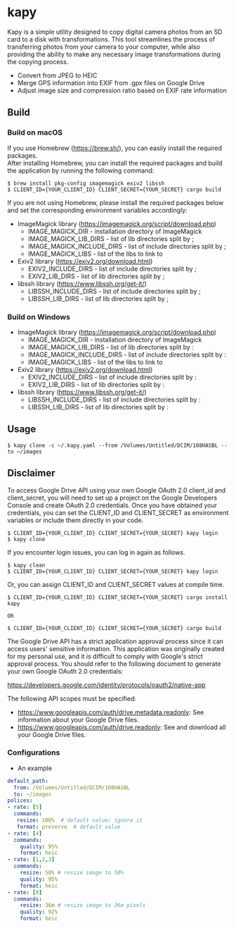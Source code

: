 kapy
====

Kapy is a simple utility designed to copy digital camera photos from an SD card to a disk with transformations.
This tool streamlines the process of transferring photos from your camera to your computer, while also providing the ability to make any necessary image transformations during the copying process.

- Convert from JPEG to HEIC
- Merge GPS information into EXIF from .gpx files on Google Drive
- Adjust image size and compression ratio based on EXIF rate information

## Build
### Build on macOS

If you use Homebrew (https://brew.sh/), you can easily install the required packages. <br/>
After installing Homebrew, you can install the required packages and build the application by running the following command:

```shell
$ brew install pkg-config imagemagick exiv2 libssh
$ CLIENT_ID={YOUR_CLIENT_ID} CLIENT_SECRET={YOUR_SECRET} cargo build
```

If you are not using Homebrew, please install the required packages below and set the corresponding environment variables accordingly:

* ImageMagick library (https://imagemagick.org/script/download.php)
  * IMAGE_MAGICK_DIR - installation directory of ImageMagick
  * IMAGE_MAGICK_LIB_DIRS - list of lib directories split by ;
  * IMAGE_MAGICK_INCLUDE_DIRS - list of include directories split by ;
  * IMAGE_MAGICK_LIBS - list of the libs to link to
* Exiv2 library (https://exiv2.org/download.html)
  * EXIV2_INCLUDE_DIRS - list of include directories split by ;
  * EXIV2_LIB_DIRS - list of lib directories split by ;
* libssh library  (https://www.libssh.org/get-it/)
  * LIBSSH_INCLUDE_DIRS - list of include directories split by ;
  * LIBSSH_LIB_DIRS - list of lib directories split by ;

### Build on Windows

* ImageMagick library (https://imagemagick.org/script/download.php)
    * IMAGE_MAGICK_DIR - installation directory of ImageMagick
    * IMAGE_MAGICK_LIB_DIRS - list of lib directories split by :
    * IMAGE_MAGICK_INCLUDE_DIRS - list of include directories split by :
    * IMAGE_MAGICK_LIBS - list of the libs to link to
* Exiv2 library (https://exiv2.org/download.html)
    * EXIV2_INCLUDE_DIRS - list of include directories split by :
    * EXIV2_LIB_DIRS - list of lib directories split by :
* libssh library  (https://www.libssh.org/get-it/)
    * LIBSSH_INCLUDE_DIRS - list of include directories split by :
    * LIBSSH_LIB_DIRS - list of lib directories split by :

## Usage
```shell
$ kapy clone -c ~/.kapy.yaml --from /Volumes/Untitled/DCIM/108HASBL --to ~/images
```

## Disclaimer
To access Google Drive API using your own Google OAuth 2.0 client_id and client_secret, you will need to set up a project on the Google Developers Console and create OAuth 2.0 credentials.
Once you have obtained your credentials, you can set the CLIENT_ID and CLIENT_SECRET as environment variables or include them directly in your code.

```shell
$ CLIENT_ID={YOUR_CLIENT_ID} CLIENT_SECRET={YOUR_SECRET} kapy login
$ kapy clone
```

If you encounter login issues, you can log in again as follows.

```shell
$ kapy clean
$ CLIENT_ID={YOUR_CLIENT_ID} CLIENT_SECRET={YOUR_SECRET} kapy login
```

Or, you can assign CLIENT_ID and CLIENT_SECRET values at compile time.

```shell
$ CLIENT_ID={YOUR_CLIENT_ID} CLIENT_SECRET={YOUR_SECRET} cargo install kapy

OR

$ CLIENT_ID={YOUR_CLIENT_ID} CLIENT_SECRET={YOUR_SECRET} cargo build
```

The Google Drive API has a strict application approval process since it can access users' sensitive information.
This application was originally created for my personal use, and it is difficult to comply with Google's strict approval process.
You should refer to the following document to generate your own Google OAuth 2.0 credentials:

https://developers.google.com/identity/protocols/oauth2/native-app

The following API scopes must be specified:

* https://www.googleapis.com/auth/drive.metadata.readonly: See information about your Google Drive files.
* https://www.googleapis.com/auth/drive.readonly: See and download all your Google Drive files.


### Configurations
* An example
```yaml
default_path:
  from: /Volumes/Untitled/DCIM/108HASBL 
  to: ~/images
polices:
- rate: [5]
  commands:
   resize: 100%  # default value; ignore it
   format: preserve  # default value
- rate: [4]
  commands:
    quality: 95%
    format: heic
- rate: [1,2,3]
  commands:
    resize: 50% # resize image to 50%
    quality: 95%
    format: heic
- rate: [0]
  commands:
    resize: 36m # resize image to 36m pixels
    quality: 92%
    format: heic
```